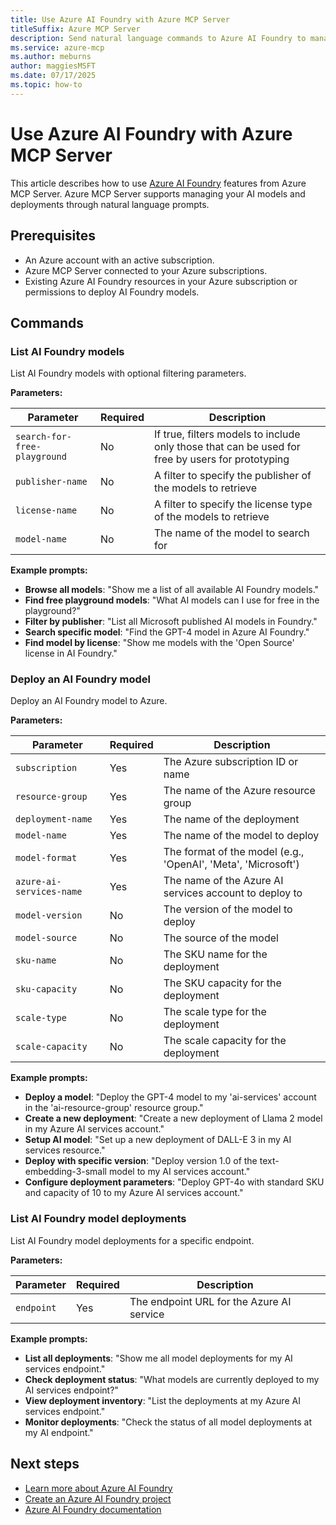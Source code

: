 ```yaml
---
title: Use Azure AI Foundry with Azure MCP Server
titleSuffix: Azure MCP Server
description: Send natural language commands to Azure AI Foundry to manage your AI models and deployments from Azure MCP Server.
ms.service: azure-mcp
ms.author: meburns
author: maggiesMSFT
ms.date: 07/17/2025
ms.topic: how-to
---
```


# Use Azure AI Foundry with Azure MCP Server

This article describes how to use [Azure AI Foundry](/azure/ai-foundry/what-is-azure-ai-foundry) features from Azure MCP Server. Azure MCP Server supports managing your AI models and deployments through natural language prompts.

## Prerequisites

* An Azure account with an active subscription.
* Azure MCP Server connected to your Azure subscriptions.
* Existing Azure AI Foundry resources in your Azure subscription or permissions to deploy AI Foundry models.

## Commands

### List AI Foundry models

<!-- azmcp foundry models list [--search-for-free-playground <search-for-free-playground>] [--publisher-name <publisher-name>] [--license-name <license-name>] [--model-name <model-name>] -->

List AI Foundry models with optional filtering parameters.

**Parameters:**

| Parameter | Required | Description |
|-----------|----------|-------------|
| `search-for-free-playground` | No | If true, filters models to include only those that can be used for free by users for prototyping |
| `publisher-name` | No | A filter to specify the publisher of the models to retrieve |
| `license-name` | No | A filter to specify the license type of the models to retrieve |
| `model-name` | No | The name of the model to search for |

**Example prompts:**

- **Browse all models**: "Show me a list of all available AI Foundry models."
- **Find free playground models**: "What AI models can I use for free in the playground?"
- **Filter by publisher**: "List all Microsoft published AI models in Foundry."
- **Search specific model**: "Find the GPT-4 model in Azure AI Foundry."
- **Find model by license**: "Show me models with the 'Open Source' license in AI Foundry."

### Deploy an AI Foundry model

<!-- azmcp foundry models deploy --subscription <subscription> --resource-group <resource-group> --deployment-name <deployment-name> --model-name <model-name> --model-format <model-format> --azure-ai-services-name <azure-ai-services-name> [--model-version <model-version>] [--model-source <model-source>] [--sku-name <sku-name>] [--sku-capacity <sku-capacity>] [--scale-type <scale-type>] [--scale-capacity <scale-capacity>] -->

Deploy an AI Foundry model to Azure.

**Parameters:**

| Parameter | Required | Description |
|-----------|----------|-------------|
| `subscription` | Yes | The Azure subscription ID or name |
| `resource-group` | Yes | The name of the Azure resource group |
| `deployment-name` | Yes | The name of the deployment |
| `model-name` | Yes | The name of the model to deploy |
| `model-format` | Yes | The format of the model (e.g., 'OpenAI', 'Meta', 'Microsoft') |
| `azure-ai-services-name` | Yes | The name of the Azure AI services account to deploy to |
| `model-version` | No | The version of the model to deploy |
| `model-source` | No | The source of the model |
| `sku-name` | No | The SKU name for the deployment |
| `sku-capacity` | No | The SKU capacity for the deployment |
| `scale-type` | No | The scale type for the deployment |
| `scale-capacity` | No | The scale capacity for the deployment |

**Example prompts:**

- **Deploy a model**: "Deploy the GPT-4 model to my 'ai-services' account in the 'ai-resource-group' resource group."
- **Create a new deployment**: "Create a new deployment of Llama 2 model in my Azure AI services account."
- **Setup AI model**: "Set up a new deployment of DALL-E 3 in my AI services resource."
- **Deploy with specific version**: "Deploy version 1.0 of the text-embedding-3-small model to my AI services account."
- **Configure deployment parameters**: "Deploy GPT-4o with standard SKU and capacity of 10 to my Azure AI services account."

### List AI Foundry model deployments

<!-- azmcp foundry models deployments list --endpoint <endpoint> -->

List AI Foundry model deployments for a specific endpoint.

**Parameters:**

| Parameter | Required | Description |
|-----------|----------|-------------|
| `endpoint` | Yes | The endpoint URL for the Azure AI service |

**Example prompts:**

- **List all deployments**: "Show me all model deployments for my AI services endpoint."
- **Check deployment status**: "What models are currently deployed to my AI services endpoint?"
- **View deployment inventory**: "List the deployments at my Azure AI services endpoint."
- **Monitor deployments**: "Check the status of all model deployments at my AI endpoint."

## Next steps

- [Learn more about Azure AI Foundry](/azure/ai-foundry/what-is-azure-ai-foundry)
- [Create an Azure AI Foundry project](/azure/ai-foundry/how-to/create-projects)
- [Azure AI Foundry documentation](/azure/ai-foundry/)
